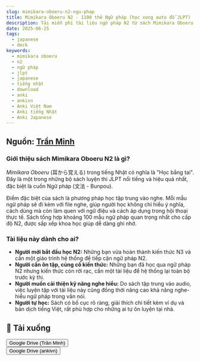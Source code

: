 ```yaml
---
slug: mimikara-oboeru-n2-ngu-phap
title: Mimikara Oboeru N2 - 1100 thẻ Ngữ pháp (học xong auto đỗ JLPT)
description: Tải miễn phí tài liệu ngữ pháp N2 từ sách Mimikara Oboeru (bản full PDF và file nghe). Tài liệu phù hợp cho người mới học N2 và người cần ôn tập cấp tốc.
date: 2025-06-25
tags:
  - japanese
  - deck
keywords:
  - mimikara oboeru
  - n2
  - ngữ pháp
  - jlpt
  - japanese
  - tiếng nhật
  - download
  - anki
  - ankivn
  - Anki Việt Nam
  - Anki tiếng Nhật
  - Anki Japanese
---
```


<!--truncate-->

## Nguồn: [Trần Minh](https://www.facebook.com/share/p/164CTbjJnt/)

### Giới thiệu sách Mimikara Oboeru N2 là gì?

*Mimikara Oboeru* (耳から覚える) trong tiếng Nhật có nghĩa là "Học bằng tai". Đây là một trong những bộ sách luyện thi JLPT nổi tiếng và hiệu quả nhất, đặc biệt là cuốn Ngữ pháp (文法 - Bunpou).

Điểm đặc biệt của sách là phương pháp học tập trung vào nghe. Mỗi mẫu ngữ pháp sẽ đi kèm với file nghe, giúp người học không chỉ hiểu ý nghĩa, cách dùng mà còn làm quen với ngữ điệu và cách áp dụng trong hội thoại thực tế. Sách tổng hợp khoảng 100 mẫu ngữ pháp quan trọng nhất cho cấp độ N2, được sắp xếp khoa học giúp dễ dàng ghi nhớ.

### Tài liệu này dành cho ai?

* **Người mới bắt đầu học N2:** Những bạn vừa hoàn thành kiến thức N3 và cần một giáo trình hệ thống để tiếp cận ngữ pháp N2.
* **Người cần ôn tập, củng cố kiến thức:** Những bạn đã học qua ngữ pháp N2 nhưng kiến thức còn rời rạc, cần một tài liệu để hệ thống lại toàn bộ trước kỳ thi.
* **Người muốn cải thiện kỹ năng nghe hiểu:** Do sách tập trung vào audio, việc luyện tập với tài liệu này cũng đồng thời nâng cao khả năng nghe-hiểu ngữ pháp trong văn nói.
* **Người tự học:** Sách có bố cục rõ ràng, giải thích chi tiết kèm ví dụ và bản dịch tiếng Việt, rất phù hợp cho những ai tự ôn luyện tại nhà.

## 🔗 Tải xuống

<div style={{display: 'flex', justifyContent: 'left', gap: '20px'}}> <a href="https://drive.google.com/file/d/1iiQmzakGkvamZftHZJM2wUzFmWPQPFoi/view"> <button class="buttonPrimary" type="button">Google Drive (Trần Minh)</button> </a> </div>

<div style={{display: 'flex', justifyContent: 'left', gap: '20px'}}> <a href="https://drive.google.com/file/d/171prTXcqeMDwzABJv_ofsz4_vt4UKoWQ/view?usp=sharing"> <button class="buttonPrimary" type="button">Google Drive (ankivn)</button> </a> </div>